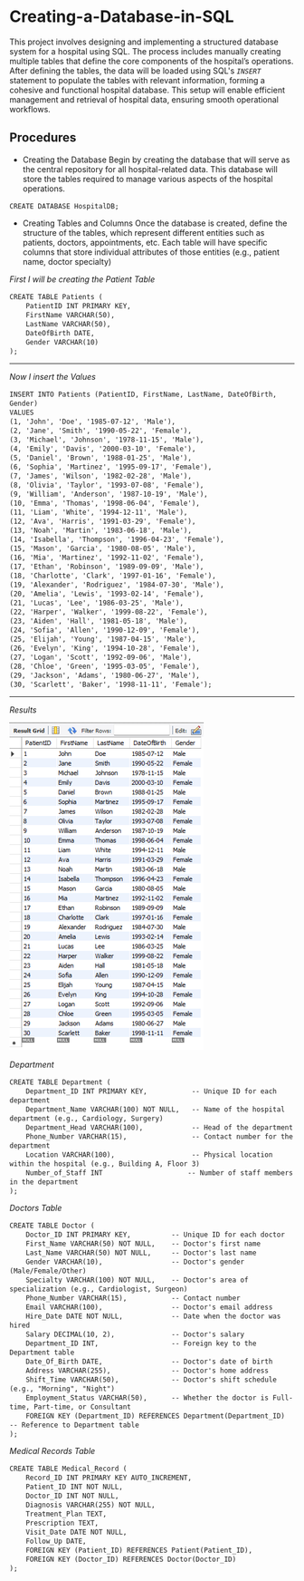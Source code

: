 # Creating-a-Database-in-SQL

This project involves designing and implementing a structured database system for a hospital using SQL. The process includes manually creating multiple tables that define the core components of the hospital’s operations. After defining the tables, the data will be loaded using SQL's _`INSERT`_ statement to populate the tables with relevant information, forming a cohesive and functional hospital database. This setup will enable efficient management and retrieval of hospital data, ensuring smooth operational workflows.

## Procedures
- Creating the Database
Begin by creating the database that will serve as the central repository for all hospital-related data. This database will store the tables required to manage various aspects of the hospital operations.
```
CREATE DATABASE HospitalDB;
```
- Creating Tables and Columns
Once the database is created, define the structure of the tables, which represent different entities such as patients, doctors, appointments, etc. Each table will have specific columns that store individual attributes of those entities (e.g., patient name, doctor specialty)

_First I will be creating the Patient Table_

```
CREATE TABLE Patients (
    PatientID INT PRIMARY KEY,
    FirstName VARCHAR(50),
    LastName VARCHAR(50),
    DateOfBirth DATE,
    Gender VARCHAR(10)
);
```
---
_Now I insert the Values_

```
INSERT INTO Patients (PatientID, FirstName, LastName, DateOfBirth, Gender) 
VALUES 
(1, 'John', 'Doe', '1985-07-12', 'Male'),
(2, 'Jane', 'Smith', '1990-05-22', 'Female'),
(3, 'Michael', 'Johnson', '1978-11-15', 'Male'),
(4, 'Emily', 'Davis', '2000-03-10', 'Female'),
(5, 'Daniel', 'Brown', '1988-01-25', 'Male'),
(6, 'Sophia', 'Martinez', '1995-09-17', 'Female'),
(7, 'James', 'Wilson', '1982-02-28', 'Male'),
(8, 'Olivia', 'Taylor', '1993-07-08', 'Female'),
(9, 'William', 'Anderson', '1987-10-19', 'Male'),
(10, 'Emma', 'Thomas', '1998-06-04', 'Female'),
(11, 'Liam', 'White', '1994-12-11', 'Male'),
(12, 'Ava', 'Harris', '1991-03-29', 'Female'),
(13, 'Noah', 'Martin', '1983-06-18', 'Male'),
(14, 'Isabella', 'Thompson', '1996-04-23', 'Female'),
(15, 'Mason', 'Garcia', '1980-08-05', 'Male'),
(16, 'Mia', 'Martinez', '1992-11-02', 'Female'),
(17, 'Ethan', 'Robinson', '1989-09-09', 'Male'),
(18, 'Charlotte', 'Clark', '1997-01-16', 'Female'),
(19, 'Alexander', 'Rodriguez', '1984-07-30', 'Male'),
(20, 'Amelia', 'Lewis', '1993-02-14', 'Female'),
(21, 'Lucas', 'Lee', '1986-03-25', 'Male'),
(22, 'Harper', 'Walker', '1999-08-22', 'Female'),
(23, 'Aiden', 'Hall', '1981-05-18', 'Male'),
(24, 'Sofia', 'Allen', '1990-12-09', 'Female'),
(25, 'Elijah', 'Young', '1987-04-15', 'Male'),
(26, 'Evelyn', 'King', '1994-10-28', 'Female'),
(27, 'Logan', 'Scott', '1992-09-06', 'Male'),
(28, 'Chloe', 'Green', '1995-03-05', 'Female'),
(29, 'Jackson', 'Adams', '1980-06-27', 'Male'),
(30, 'Scarlett', 'Baker', '1998-11-11', 'Female');

```
---

_Results_

![](Patient_table.png)



_Department_
```
CREATE TABLE Department (
    Department_ID INT PRIMARY KEY,           -- Unique ID for each department
    Department_Name VARCHAR(100) NOT NULL,   -- Name of the hospital department (e.g., Cardiology, Surgery)
    Department_Head VARCHAR(100),            -- Head of the department
    Phone_Number VARCHAR(15),                -- Contact number for the department
    Location VARCHAR(100),                   -- Physical location within the hospital (e.g., Building A, Floor 3)
    Number_of_Staff INT                     -- Number of staff members in the department
);

```



_Doctors Table_

```
CREATE TABLE Doctor (
    Doctor_ID INT PRIMARY KEY,          -- Unique ID for each doctor
    First_Name VARCHAR(50) NOT NULL,    -- Doctor's first name
    Last_Name VARCHAR(50) NOT NULL,     -- Doctor's last name
    Gender VARCHAR(10),                 -- Doctor's gender (Male/Female/Other)
    Specialty VARCHAR(100) NOT NULL,    -- Doctor's area of specialization (e.g., Cardiologist, Surgeon)
    Phone_Number VARCHAR(15),           -- Contact number
    Email VARCHAR(100),                 -- Doctor's email address
    Hire_Date DATE NOT NULL,            -- Date when the doctor was hired
    Salary DECIMAL(10, 2),              -- Doctor's salary
    Department_ID INT,                  -- Foreign key to the Department table 
    Date_Of_Birth DATE,                 -- Doctor's date of birth
    Address VARCHAR(255),               -- Doctor's home address
    Shift_Time VARCHAR(50),             -- Doctor's shift schedule (e.g., "Morning", "Night")
    Employment_Status VARCHAR(50),      -- Whether the doctor is Full-time, Part-time, or Consultant
    FOREIGN KEY (Department_ID) REFERENCES Department(Department_ID)  -- Reference to Department table
);
```

_Medical Records Table_
```
CREATE TABLE Medical_Record (
    Record_ID INT PRIMARY KEY AUTO_INCREMENT,
    Patient_ID INT NOT NULL,
    Doctor_ID INT NOT NULL,
    Diagnosis VARCHAR(255) NOT NULL,
    Treatment_Plan TEXT,
    Prescription TEXT,
    Visit_Date DATE NOT NULL,
    Follow_Up DATE,
    FOREIGN KEY (Patient_ID) REFERENCES Patient(Patient_ID),
    FOREIGN KEY (Doctor_ID) REFERENCES Doctor(Doctor_ID)
);
```


